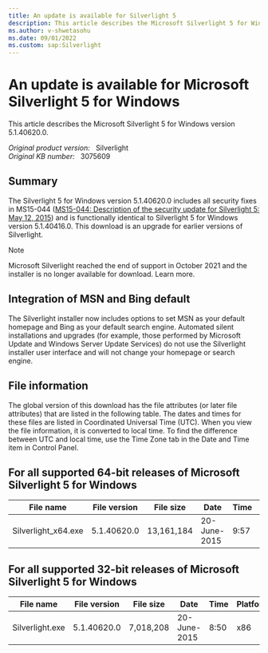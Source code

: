 ```yaml
---
title: An update is available for Silverlight 5
description: This article describes the Microsoft Silverlight 5 for Windows download version 5.1.40620.0.
ms.author: v-shwetasohu
ms.date: 09/01/2022
ms.custom: sap:Silverlight
---
```

# An update is available for Microsoft Silverlight 5 for Windows

This article describes the Microsoft Silverlight 5 for Windows version 5.1.40620.0.

_Original product version:_ &nbsp; Silverlight  
_Original KB number:_ &nbsp; 3075609

## Summary

The Silverlight 5 for Windows version 5.1.40620.0 includes all security fixes in MS15-044 ([MS15-044: Description of the security update for Silverlight 5: May 12, 2015](https://support.microsoft.com/help/3056819)) and is functionally identical to Silverlight 5 for Windows version 5.1.40416.0. This download is an upgrade for earlier versions of Silverlight.

> [!NOTE]
> Microsoft Silverlight reached the end of support in October 2021 and the installer is no longer available for download. Learn more.

## Integration of MSN and Bing default

The Silverlight installer now includes options to set MSN as your default homepage and Bing as your default search engine. Automated silent installations and upgrades (for example, those performed by Microsoft Update and Windows Server Update Services) do not use the Silverlight installer user interface and will not change your homepage or search engine.

## File information

The global version of this download has the file attributes (or later file attributes) that are listed in the following table. The dates and times for these files are listed in Coordinated Universal Time (UTC). When you view the file information, it is converted to local time. To find the difference between UTC and local time, use the Time Zone tab in the Date and Time item in Control Panel.

## For all supported 64-bit releases of Microsoft Silverlight 5 for Windows

|File name|File version|File size|Date|Time|Platform|
|---|---|---|---|---|---|
|Silverlight_x64.exe|5.1.40620.0|13,161,184|20-June-2015|9:57|x64|

## For all supported 32-bit releases of Microsoft Silverlight 5 for Windows

|File name|File version|File size|Date|Time|Platform|
|---|---|---|---|---|---|
|Silverlight.exe|5.1.40620.0|7,018,208|20-June-2015|8:50|x86|
